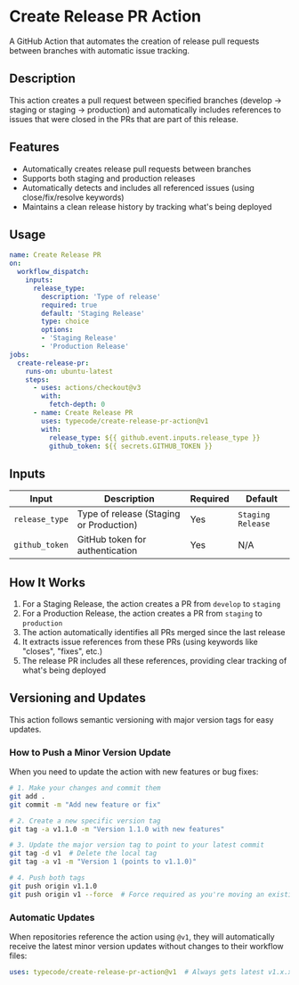 # Create Release PR Action
A GitHub Action that automates the creation of release pull requests between branches with automatic issue tracking.

## Description
This action creates a pull request between specified branches (develop → staging or staging → production) and automatically includes references to issues that were closed in the PRs that are part of this release.

## Features
- Automatically creates release pull requests between branches
- Supports both staging and production releases
- Automatically detects and includes all referenced issues (using close/fix/resolve keywords)
- Maintains a clean release history by tracking what's being deployed

## Usage
```yaml
name: Create Release PR
on:
  workflow_dispatch:
    inputs:
      release_type:
        description: 'Type of release'
        required: true
        default: 'Staging Release'
        type: choice
        options:
        - 'Staging Release'
        - 'Production Release'
jobs:
  create-release-pr:
    runs-on: ubuntu-latest
    steps:
      - uses: actions/checkout@v3
        with:
          fetch-depth: 0
      - name: Create Release PR
        uses: typecode/create-release-pr-action@v1
        with:
          release_type: ${{ github.event.inputs.release_type }}
          github_token: ${{ secrets.GITHUB_TOKEN }}
```

## Inputs
| Input | Description | Required | Default |
|-------|-------------|---------|---------|
| `release_type` | Type of release (Staging or Production) | Yes | `Staging Release` |
| `github_token` | GitHub token for authentication | Yes | N/A |

## How It Works
1. For a Staging Release, the action creates a PR from `develop` to `staging`
2. For a Production Release, the action creates a PR from `staging` to `production`
3. The action automatically identifies all PRs merged since the last release
4. It extracts issue references from these PRs (using keywords like "closes", "fixes", etc.)
5. The release PR includes all these references, providing clear tracking of what's being deployed

## Versioning and Updates
This action follows semantic versioning with major version tags for easy updates.

### How to Push a Minor Version Update

When you need to update the action with new features or bug fixes:

```bash
# 1. Make your changes and commit them
git add .
git commit -m "Add new feature or fix"

# 2. Create a new specific version tag
git tag -a v1.1.0 -m "Version 1.1.0 with new features"

# 3. Update the major version tag to point to your latest commit
git tag -d v1  # Delete the local tag
git tag -a v1 -m "Version 1 (points to v1.1.0)"

# 4. Push both tags
git push origin v1.1.0
git push origin v1 --force  # Force required as you're moving an existing tag
```

### Automatic Updates
When repositories reference the action using `@v1`, they will automatically receive the latest minor version updates without changes to their workflow files:

```yaml
uses: typecode/create-release-pr-action@v1  # Always gets latest v1.x.x
```